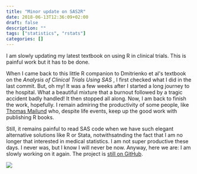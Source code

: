 ```yaml
---
title: "Minor update on SAS2R"
date: 2018-06-13T12:36:09+02:00
draft: false
description: ""
tags: ["statistics", "rstats"]
categories: []
---
```


I am slowly updating my latest textbook on using R in clinical trials. This is painful work but it has to be done.

<!--more-->

When I came back to this little R companion to Dmitrienko et al's textbook on the *Analysis of Clinical Trials Using SAS* , I first checked what I did in the last commit. But, oh my! It was a few weeks after I started a long journey to the hospital. What a beautiful mixture that a burnout followed by a tragic accident badly handled! It then stopped all along. Now, I am back to finish the work, hopefully. I remain admiring the productivity of some people, like [Thomas Mailund](https://twitter.com/thomasmailund) who, despite life events, keep up the good work with publishing R books.

Still, it remains painful to read SAS code when we have such elegant alternative solutions like R or Stata, notwithsatnding the fact that I am no longer that interested in medical statistics. I am not super productive these days. I never was, but I know I will never be now. Anyway, here we are: I am slowly working on it again. The project is [still on GitHub](https://github.com/chlalanne/SAS2R).

![](/img/sas2r.png)

